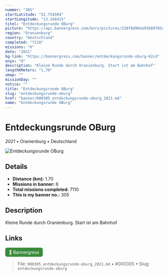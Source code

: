 ```yaml
---
nummer: "305"
startLatitude: "52.754504"
startLongitude: "13.248415"
titel: "Entdeckungsrunde OBurg"
picture: "https://api.bannergress.com/bnrs/pictures/320f8d96da93b09785eed451e073c100"
region: "Oranienburg"
country: "Deutschland"
completed: "7110"
missions: "6"
date: "2021"
bg-link: "https://bannergress.com/banner/entdeckungsrunde-oburg-62cd"
onyx: "0"
description: "Kleine Runde durch Oranienburg. Start ist am Bahnhof"
lengthKMeters: "1,70"
umap: ""
missionDay: ""
notice: ""
title: "Entdeckungsrunde OBurg"
slug: "entdeckungsrunde-oburg"
href: "banner/000305_entdeckungsrunde-oburg_2021.md"
name: "Entdeckungsrunde OBurg"
---
```

# Entdeckungsrunde OBurg

*2021* • Oranienburg • Deutschland

![Entdeckungsrunde OBurg](https://api.bannergress.com/bnrs/pictures/320f8d96da93b09785eed451e073c100)



## Details
- **Distance (km):** 1.70
- **Missions in banner:** 6
- **Total missions completed:** 7110
- **This is my banner no.:** 305



## Description
Kleine Runde durch Oranienburg. Start ist am Bahnhof



## Links
<a href="https://bannergress.com/banner/entdeckungsrunde-oburg-62cd" target="_blank" style="display:inline-block;margin-right:8px;padding:6px 12px;background:#3c8b3c;color:#fff;text-decoration:none;border-radius:6px;">🔗 Bannergress</a>



> File: `000305_entdeckungsrunde-oburg_2021.md` • #000305 • Slug: `entdeckungsrunde-oburg`
